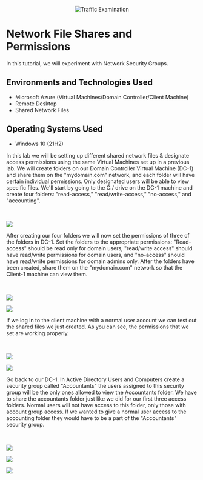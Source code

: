 <p align="center">
<img src="https://i.imgur.com/AeiqMDZ.png" alt="Traffic Examination"/>
</p>

<h1>Network File Shares and Permissions</h1>
In this tutorial, we will experiment with Network Security Groups. 
<br />

<h2>Environments and Technologies Used</h2>

- Microsoft Azure (Virtual Machines/Domain Controller/Client Machine)
- Remote Desktop
- Shared Network Files

<h2>Operating Systems Used </h2>

- Windows 10 (21H2)

</p>
<p>
In this lab we will be setting up different shared network files & designate access permissions using the same Virtual Machines set up in a previous lab. We will create folders on our Domain Controller Virtual Machine (DC-1) and share them on the "mydomain.com" network, and each folder will have certain individual permissions. Only designated users will be able to view specific files. We'll start by going to the C:/ drive on the DC-1 machine and create four folders: "read-access," "read/write-access," "no-access," and "accounting".
</p>
<br />

<p>
<img src="https://i.imgur.com/k70dozS.png"/>
</p>
<p>
After creating our four folders we will now set the permissions of three of the folders in DC-1. Set the folders to the appropriate permissions: "Read-access" should be read only for domain users, "read/write access" should have read/write permissions for domain users, and "no-access" should have read/write permissions for domain admins only. After the folders have been created, share them on the "mydomain.com" network so that the Client-1 machine can view them.
</p>
<br />

<p>
<img src="https://i.imgur.com/wcpB5Ex.png"/>
</p>
<img src="https://i.imgur.com/hku11Pt.png"/>
<p>
If we log in to the client machine with a normal user account we can test out the shared files we just created. As you can see, the permissions that we set are working properly.
</p>
<br />
<p>
<img src="https://i.imgur.com/CGQ8yaO.png"/>
</p>
<img src="https://i.imgur.com/f9TldBO.png"/>
<p>
</p>
Go back to our DC-1. In Active Directory Users and Computers create a security group called "Accountants" the users assigned to this security group will be the only ones allowed to view the Accountants folder. We have to share the accountants folder just like we did for our first three access folders. Normal users will not have access to this folder, only those with account group access. If we wanted to give a normal user access to the accounting folder they would have to be a part of the "Accountants" security group.
</p>
<br />
<p>
<img src="https://i.imgur.com/QADy92Z.png"/>
</p>
<img src="https://i.imgur.com/BUm3L2Q.png"/>
</p>
<img src="https://i.imgur.com/fH8fU7b.png"/>
